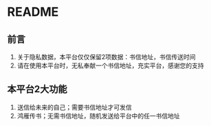 # README

## 前言

1. 关于隐私数据，本平台仅仅保留2项数据：书信地址，书信传送时间
2. 请在使用本平台时，无私奉献一个书信地址，充实平台，感谢您的支持

## 本平台2大功能

1. 送信给未来的自己；需要书信地址才可发信
2. 鸿雁传书；无需书信地址，随机发送给平台中的任一书信地址